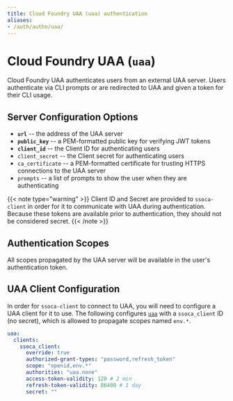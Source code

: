```yaml
---
title: Cloud Foundry UAA (uaa) authentication
aliases:
- /auth/authn/uaa/
---
```


# Cloud Foundry UAA (`uaa`)

Cloud Foundry UAA authenticates users from an external UAA server. Users authenticate via CLI prompts or are redirected to UAA and given a token for their CLI usage.


## Server Configuration Options

 * **`url`** -- the address of the UAA server
 * **`public_key`** -- a PEM-formatted public key for verifying JWT tokens
 * **`client_id`** -- the Client ID for authenticating users
 * `client_secret` -- the Client secret for authenticating users
 * `ca_certificate` -- a PEM-formatted certificate for trusting HTTPS connections to the UAA server
 * `prompts` -- a list of prompts to show the user when they are authenticating

{{< note type="warning" >}}
  Client ID and Secret are provided to `ssoca-client` in order for it to communicate with UAA during authentication. Because these tokens are available prior to authentication, they should not be considered secret.
{{< /note >}}


## Authentication Scopes

All scopes propagated by the UAA server will be available in the user's authentication token.


## UAA Client Configuration

In order for `ssoca-client` to connect to UAA, you will need to configure a UAA client for it to use. The following configures [`uaa`](https://bosh.io/jobs/uaa?source=github.com/cloudfoundry/uaa-release&version=67.0#p%3duaa.clients) with a `ssoca_client` ID (no secret), which is allowed to propagate scopes named `env.*`.

```yaml
uaa:
  clients:
    ssoca_client:
      override: true
      authorized-grant-types: "password,refresh_token"
      scope: "openid,env.*"
      authorities: "uaa.none"
      access-token-validity: 120 # 2 min
      refresh-token-validity: 86400 # 1 day
      secret: ""
```
